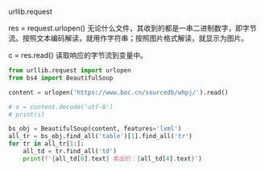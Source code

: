 urllib.request

res = request.urlopen()
无论什么文件，其收到的都是一串二进制数字，即字节流。按照文本编码解读，就用作字符串；按照图片格式解读，就显示为图片。

c = res.read()
读取响应的字节流到变量中。

```Python
from urllib.request import urlopen
from bs4 import BeautifulSoup

content = urlopen('https://www.boc.cn/sourcedb/whpj/').read()

# s = content.decode('utf-8')
# print(s)

bs_obj = BeautifulSoup(content, features='lxml')
all_tr = bs_obj.find_all('table')[1].find_all('tr')
for tr in all_tr[1:]:
	all_td = tr.find_all('td')
	print(f'{all_td[0].text} 卖出价：{all_td[4].text}')
```

